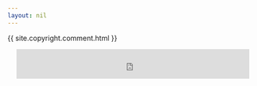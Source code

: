 ```yaml
---
layout: nil
---
```


{{ site.copyright.comment.html }}
<html>
  <head>
  </head>
  <body>
    <iframe
      allowtransparency="true" data-aa="453725" height="60" scrolling="no" src="https://ad.a-ads.com/453725?size=468x60"
      style="border: none; display: block; margin-left: auto; margin-right: auto; overflow: hidden; padding: 0;" width="468"></iframe>
  </body>
</html>
